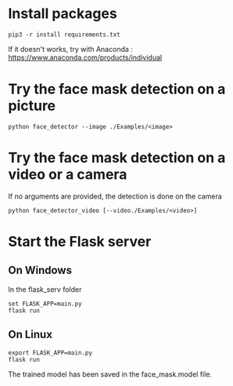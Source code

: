 # Install packages
```
pip3 -r install requirements.txt
```
If it doesn't works, try with Anaconda : https://www.anaconda.com/products/individual
# Try the face mask detection on a picture
```
python face_detector --image ./Examples/<image>
```

# Try the face mask detection on a video or a camera
If no arguments are provided, the detection is done on the camera
```
python face_detector_video [--video./Examples/<video>] 
```

# Start the Flask server
## On Windows
In the flask_serv folder
```
set FLASK_APP=main.py
flask run
```
## On Linux
```
export FLASK_APP=main.py
flask run
```
The trained model has been saved in the face_mask.model file.
